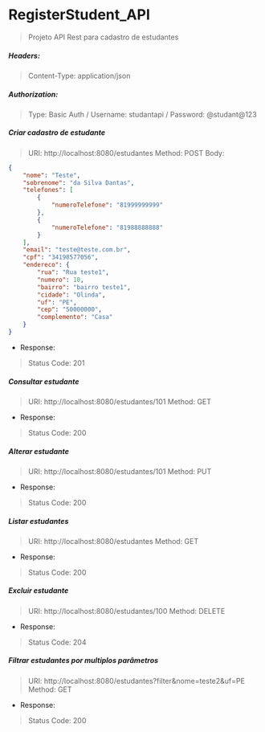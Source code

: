 # RegisterStudent_API

> Projeto API Rest para cadastro de estudantes
##### Headers: 
> Content-Type: application/json
##### Authorization: 
> Type: Basic Auth /
> Username: studantapi /
> Password: @studant@123

##### Criar cadastro de estudante
 
> URI: http://localhost:8080/estudantes
> Method: POST
> Body:

```json
{
    "nome": "Teste",
    "sobrenome": "da Silva Dantas",
    "telefones": [
        {
            "numeroTelefone": "81999999999"
        },
        {
            "numeroTelefone": "81988888888"
        }
    ],
    "email": "teste@teste.com.br",
    "cpf": "34198577056",
    "endereco": {
        "rua": "Rua teste1",
        "numero": 10,
        "bairro": "bairro teste1",
        "cidade": "Olinda",
        "uf": "PE",
        "cep": "50000000",
        "complemento": "Casa"
    }
}
```

- Response:
> Status Code: 201

##### Consultar estudante

> URI: http://localhost:8080/estudantes/101
> Method: GET

- Response:
> Status Code: 200

##### Alterar estudante

> URI: http://localhost:8080/estudantes/101
> Method: PUT

- Response:
> Status Code: 200

##### Listar estudantes

> URI: http://localhost:8080/estudantes
> Method: GET

- Response:
> Status Code: 200

##### Excluir estudante

> URI: http://localhost:8080/estudantes/100
> Method: DELETE

- Response:
> Status Code: 204



##### Filtrar estudantes por multiplos parâmetros

> URI: http://localhost:8080/estudantes?filter&nome=teste2&uf=PE
> Method: GET

- Response:
> Status Code: 200
